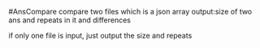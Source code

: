 #AnsCompare
compare two files which is a json array
output:size of two ans and repeats in it and differences


if only one file is input, just output the size and repeats
